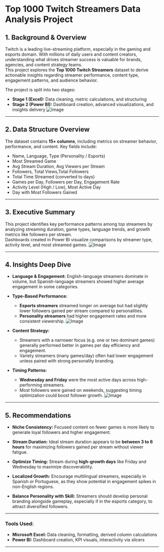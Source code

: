 
# Top 1000 Twitch Streamers Data Analysis Project

## 1.  Background & Overview

Twitch is a leading live-streaming platform, especially in the gaming and esports domain. With millions of daily users and content creators, understanding what drives streamer success is valuable for brands, agencies, and content strategy teams.  
This project explores the **Top 1000 Twitch Streamers** dataset to derive actionable insights regarding streamer performance, content type, engagement patterns, and audience behavior.

The project is split into two stages:  
- **Stage 1 (Excel):** Data cleaning, metric calculations, and structuring  
- **Stage 2 (Power BI):** Dashboard creation, advanced visualizations, and insights delivery
![Image](https://github.com/user-attachments/assets/b198648a-1ee3-46df-b85c-28587d8ef5f8)

---

## 2.  Data Structure Overview

The dataset contains **15+ columns**, including metrics on streamer behavior, performance, and content. Key fields include:

- Name, Language, Type (Personality / Esports)
- Most Streamed Game
- Avg Stream Duration, Avg Viewers per Stream
- Followers, Total Views,Total Followers
- Total Time Streamed (converted to days)
- Games per Day, Followers per Day, Engagement Rate
- Activity Level (High / Low), Most Active Day
- Day with Most Followers Gained


---

## 3.  Executive Summary

This project identifies key performance patterns among top streamers by analyzing streaming duration, game types, language trends, and growth metrics like followers per stream.  
Dashboards created in Power BI visualize comparisons by streamer type, activity level, and most streamed games.
![Image](https://github.com/user-attachments/assets/ccc5e379-af30-4aa9-af22-f6f20cf94dcf)


---

## 4.  Insights Deep Dive

- **Language & Engagement:** English-language streamers dominate in volume, but Spanish-language streamers showed higher average engagement in some categories.
  
- **Type-Based Performance:**
  - **Esports streamers** streamed longer on average but had slightly lower followers gained per stream compared to personalities.
  - **Personality streamers** had higher engagement rates and more consistent viewership.
 ![Image](https://github.com/user-attachments/assets/664f1278-e8a9-492a-bf10-e65f8a491e96)

- **Content Strategy:**
  - Streamers with a narrower focus (e.g. one or two dominant games) generally performed better in games per day efficiency and engagement.
  - Variety streamers (many games/day) often had lower engagement unless paired with strong personality branding.

- **Timing Patterns:**
  - **Wednesday and Friday** were the most active days across high-performing streamers.
  - Most followers were gained on weekends, suggesting timing optimization could boost follower growth.
 ![Image](https://github.com/user-attachments/assets/59376d8f-42db-4823-b04b-ca5c491079de)

---

## 5.  Recommendations

- **Niche Consistency:** Focused content on fewer games is more likely to generate loyal followers and higher engagement.
  
- **Stream Duration:** Ideal stream duration appears to be **between 3 to 6 hours** for maximizing followers gained per stream without viewer fatigue.
  
- **Optimize Timing:** Stream during **high-growth days** like Friday and Wednesday to maximize discoverability.

- **Localized Growth:** Encourage multilingual streamers, especially in Spanish or Portuguese, as they show potential in engagement spikes in non-English regions.

- **Balance Personality with Skill:** Streamers should develop personal branding alongside gameplay, especially if in the esports category, to attract diversified followers.

---

###  Tools Used:
- **Microsoft Excel:** Data cleaning, formatting, derived column calculations
- **Power BI:** Dashboard creation, KPI visuals, interactivity via slicers

---

